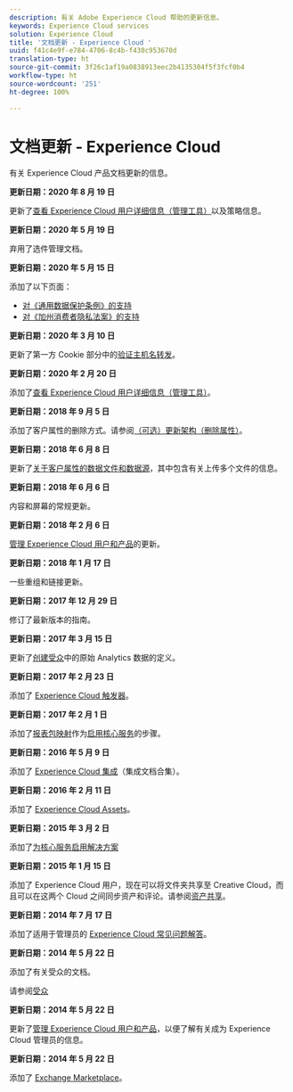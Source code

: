 ```yaml
---
description: 有关 Adobe Experience Cloud 帮助的更新信息。
keywords: Experience Cloud services
solution: Experience Cloud
title: '文档更新 - Experience Cloud '
uuid: f41c4e9f-e784-4706-8c4b-f430c953670d
translation-type: ht
source-git-commit: 3f26c1af19a0838913eec2b4135304f5f3fcf0b4
workflow-type: ht
source-wordcount: '251'
ht-degree: 100%

---
```



# 文档更新 - Experience Cloud

有关 Experience Cloud 产品文档更新的信息。

**更新日期：2020 年 8 月 19 日**

更新了[查看 Experience Cloud 用户详细信息（管理工具）](admin-getting-started/admin-tool-experience-cloud.md)以及策略信息。

**更新日期：2020 年 5 月 19 日**

弃用了选件管理文档。

**更新日期：2020 年 5 月 15 日**

添加了以下页面：

* [对《通用数据保护条例》的支持](attributes/gdpr.md)
* [对《加州消费者隐私法案》的支持](attributes/ccpa.md)

**更新日期：2020 年 3 月 10 日**

更新了第一方 Cookie 部分中的[验证主机名转发](cookies/cookies-first-party.md#validate)。

**更新日期：2020 年 2 月 20 日**

添加了[查看 Experience Cloud 用户详细信息（管理工具）](admin-getting-started/admin-tool-experience-cloud.md)。

**更新日期：2018 年 9 月 5 日**

添加了客户属性的删除方式。请参阅[（可选）更新架构（删除属性）](attributes/t-crs-usecase.md#task_6568898BB7C44A42ABFB86532B89063C)。

**更新日期：2018 年 6 月 8 日**

更新了[关于客户属性的数据文件和数据源](attributes/crs-data-file.md#concept_DE908F362DF24172BFEF48E1797DAF19)，其中包含有关上传多个文件的信息。

**更新日期：2018 年 6 月 6 日**

内容和屏幕的常规更新。

**更新日期：2018 年 2 月 6 日**

[管理 Experience Cloud 用户和产品](admin-getting-started/admin-getting-started.md#topic_3FCB4099640647E3B2411ADBFCE81909)的更新。

**更新日期：2018 年 1 月 17 日**

一些重组和链接更新。

**更新日期：2017 年 12 月 29 日**

修订了最新版本的指南。

**更新日期：2017 年 3 月 15 日**

更新了[创建受众](audience-library/t-audience-create.md#task_37F407F58BF9459493BB8E968CDFE737)中的原始 Analytics 数据的定义。

**更新日期：2017 年 2 月 23 日**

添加了 [Experience Cloud 触发器](activation/triggers.md#concept_887B30241B3E4DB0A2553B2996E2D4FB)。

**更新日期：2017 年 2 月 1 日**

添加了[报表包映射](core-services/core-services.md#concept_apg_zq2_rw)作为[启用核心服务](core-services/core-services.md#concept_07ED1D5C64234E77976E6D572E78FB9C)的步骤。

**更新日期：2016 年 5 月 9 日**

添加了 [Experience Cloud 集成](marketing-cloud-integrations.md#concept_9E6D3E37D1E3452E8CCCFA92AF034F90)（集成文档合集）。

**更新日期：2016 年 2 月 11 日**

添加了 [Experience Cloud Assets](experience-cloud-assets/experience-cloud-assets.md#concept_DDA5224C907D4A4F817D795DA0ED64D0)。

**更新日期：2015 年 3 月 2 日**

添加了[为核心服务启用解决方案](core-services/core-services.md#concept_07ED1D5C64234E77976E6D572E78FB9C)

**更新日期：2015 年 1 月 15 日**

添加了 Experience Cloud 用户，现在可以将文件夹共享至 Creative Cloud，而且可以在这两个 Cloud 之间同步资产和评论。请参阅[资产共享](experience-cloud-assets/creative-cloud.md#concept_3E5A34C3459047D5965F900788A9BA68)。

**更新日期：2014 年 7 月 17 日**

添加了适用于管理员的 [Experience Cloud 常见问题解答](admin-getting-started/faq.md#concept_13219B4E51784577B6FF78AAA203DE91)。

**更新日期：2014 年 5 月 22 日**

添加了有关受众的文档。

请参阅[受众](audience-library/audience-library.md#topic_679810123CAA4E0CA4FA3417FB0100C7)

**更新日期：2014 年 5 月 22 日**

更新了[管理 Experience Cloud 用户和产品](admin-getting-started/admin-getting-started.md#topic_3FCB4099640647E3B2411ADBFCE81909)，以便了解有关成为 Experience Cloud 管理员的信息。

**更新日期：2014 年 5 月 22 日**

添加了 [Exchange Marketplace](exchange.md#concept_E07F16F070544B82B56527A845C41D59)。
